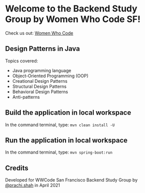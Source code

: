 # Welcome to the Backend Study Group by Women Who Code SF!

Check us out: [Women Who Code](https://www.womenwhocode.com/)

## Design Patterns in Java

Topics covered:

- Java programming language
- Object-Oriented Programming (OOP)
- Creational Design Patterns
- Structural Design Patterns
- Behavioral Design Patterns
- Anti-patterns

## Build the application in local workspace

In the command terminal, type: ```mvn clean install -U```

## Run the application in local workspace

In the command terminal, type: ```mvn spring-boot:run```

## Credits

Developed for WWCode San Francisco Backend Study Group by
[@prachi.shah](https://www.linkedin.com/in/prachisshah/) in April 2021